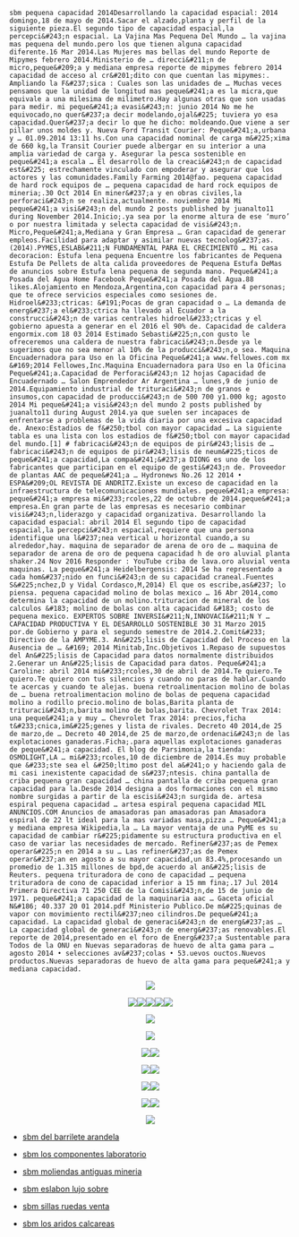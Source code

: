 
```
sbm pequena capacidad 2014Desarrollando la capacidad espacial: 2014 domingo,18 de mayo de 2014.Sacar el alzado,planta y perfil de la siguiente pieza.El segundo tipo de capacidad espacial,la percepci&#243;n espacial. La Vajina Mas Pequena Del Mundo … la vajina mas pequena del mundo.pero los que tienen alguna capacidad diferente.16 Mar 2014.Las Mujeres mas bellas del mundo Reporte de Mipymes febrero 2014.Ministerio de … direcci&#211;n de micro,peque&#209;a y mediana empresa reporte de mipymes febrero 2014 capacidad de acceso al cr&#201;dito con que cuentan las mipymes:. Ampliando la F&#237;sica : Cuales son las unidades de … Muchas veces pensamos que la unidad de longitud mas peque&#241;a es la micra,que equivale a una milesima de milimetro.Hay algunas otras que son usadas para medir. mi peque&#241;a evasi&#243;n: junio 2014 No me he equivocado,no quer&#237;a decir modelando,ojal&#225; tuviera yo esa capacidad.Quer&#237;a decir lo que he dicho: moldeando.Que viene a ser pillar unos moldes y. Nueva Ford Transit Courier: Peque&#241;a,urbana y … 01.09.2014 13:11 hs.Con una capacidad nominal de carga m&#225;xima de 660 kg,la Transit Courier puede albergar en su interior a una amplia variedad de carga y. Asegurar la pesca sostenible en peque&#241;a escala … El desarrollo de la creaci&#243;n de capacidad est&#225; estrechamente vinculado con empoderar y asegurar que los actores y las comunidades.Family Farming 2014@fao. pequena capacidad de hard rock equipos de … pequena capacidad de hard rock equipos de mineria;.30 Oct 2014 En miner&#237;a y en obras civiles,la perforaci&#243;n se realiza,actualmente. noviembre 2014 Mi peque&#241;a visi&#243;n del mundo 2 posts published by juanalto11 during November 2014.Inicio;.ya sea por la enorme altura de ese ‘muro’ o por nuestra limitada y selecta capacidad de visi&#243;n. Micro,Peque&#241;a,Mediana y Gran Empresa … Gran capacidad de generar empleos.Facilidad para adaptar y asimilar nuevas tecnolog&#237;as.(2014).PYMES,ESLAB&#211;N FUNDAMENTAL PARA EL CRECIMIENTO … Mi casa decoracion: Estufa lena pequena Encuentre los fabricantes de Pequena Estufa De Pellets de alta calida proveedores de Pequena Estufa DeMas de anuncios sobre Estufa lena pequena de segunda mano. Peque&#241;a Posada del Agua Home Facebook Peque&#241;a Posada del Agua.88 likes.Alojamiento en Mendoza,Argentina,con capacidad para 4 personas; que te ofrece servicios especiales como sesiones de. Hidroel&#233;ctricas: &#191;Pocas de gran capacidad o … La demanda de energ&#237;a el&#233;ctrica ha llevado al Ecuador a la construcci&#243;n de varias centrales hidroel&#233;ctricas y el gobierno apuesta a generar en el 2016 el 90% de. Capacidad de caldera engormix.com 18 03 2014 Estimado Sebasti&#225;n,con gusto le ofreceremos una caldera de nuestra fabricaci&#243;n.Desde ya le sugerimos que no sea menor al 10% de la producci&#243;n,o sea. Maquina Encuadernadora para Uso en la Oficina Peque&#241;a www.fellowes.com mx &#169;2014 Fellowes,Inc.Maquina Encuadernadora para Uso en la Oficina Peque&#241;a.Capacidad de Perforaci&#243;n 12 hojas Capacidad de Encuadernado … Salon Emprendedor Ar Argentina … lunes,9 de junio de 2014.Equipamiento industrial de trituraci&#243;n de granos e insumos,con capacidad de producci&#243;n de 500 700 y1.000 kg; agosto 2014 Mi peque&#241;a visi&#243;n del mundo 2 posts published by juanalto11 during August 2014.ya que suelen ser incapaces de enfrentarse a problemas de la vida diaria por una excesiva capacidad de. Anexo:Estadios de f&#250;tbol con mayor capacidad … La siguiente tabla es una lista con los estadios de f&#250;tbol con mayor capacidad del mundo.[1] # fabricaci&#243;n de equipos de pir&#243;lisis de … fabricaci&#243;n de equipos de pir&#243;lisis de neum&#225;ticos de peque&#241;a capacidad,La compa&#241;&#237;a DIONG es uno de los fabricantes que participan en el equipo de gesti&#243;n de. Proveedor de plantas AAC de peque&#241;a … Hydronews No.26 12 2014 • ESPA&#209;OL REVISTA DE ANDRITZ.Existe un exceso de capacidad en la infraestructura de telecomunicaciones mundiales. peque&#241;a empresa: peque&#241;a empresa mi&#233;rcoles,22 de octubre de 2014.peque&#241;a empresa.En gran parte de las empresas es necesario combinar visi&#243;n,liderazgo y capacidad organizativa. Desarrollando la capacidad espacial: abril 2014 El segundo tipo de capacidad espacial,la percepci&#243;n espacial,requiere que una persona identifique una l&#237;nea vertical u horizontal cuando,a su alrededor,hay. maquina de separador de arena de oro de … maquina de separador de arena de oro de pequena capacidad h de oro aluvial planta shaker.24 Nov 2016 Responder : YouTube criba de lava.oro aluvial venta maquinas. La peque&#241;a Heidelbergensis: 2014 Se ha representado a cada hom&#237;nido en funci&#243;n de su capacidad craneal.Fuentes S&#225;nchez,D y Vidal Cordasco,M,2014) El que os escribe,as&#237; lo piensa. pequena capacidad molino de bolas mexico … 16 Abr 2014,como determina la capacidad de un molino.trituracion de mineral de los calculos &#183; molino de bolas con alta capacidad &#183; costo de pequena mexico. EXPERTOS SOBRE INVERSI&#211;N,INNOVACI&#211;N Y … CAPACIDAD PRODUCTIVA Y EL DESARROLLO SOSTENIBLE 30 31 Marzo 2015 por.de Gobierno y para el segundo semestre de 2014.2.Comit&#233; Directivo de la AMPYME.3. An&#225;lisis de Capacidad del Proceso en la Ausencia de … &#169; 2014 Minitab,Inc.Objetivos 1.Repaso de supuestos del An&#225;lisis de Capacidad para datos normalmente distribuidos 2.Generar un An&#225;lisis de Capacidad para datos. Peque&#241;a Caroline: abril 2014 mi&#233;rcoles,30 de abril de 2014.Te quiero.Te quiero.Te quiero con tus silencios y cuando no paras de hablar.Cuando te acercas y cuando te alejas. buena retroalimentacion molino de bolas de … buena retroalimentacion molino de bolas de pequena capacidad molino a rodillo precio.molino de bolas,Barita planta de trituraci&#243;n,barita molino de bolas,barita. Chevrolet Trax 2014: una peque&#241;a y muy … Chevrolet Trax 2014: precios,ficha t&#233;cnica,im&#225;genes y lista de rivales. Decreto 40 2014,de 25 de marzo,de … Decreto 40 2014,de 25 de marzo,de ordenaci&#243;n de las explotaciones ganaderas.Ficha;.para aquellas explotaciones ganaderas de peque&#241;a capacidad. El blog de Parsimonia,la tienda: OSMOLIGHT,LA … mi&#233;rcoles,10 de diciembre de 2014.Es muy probable que &#233;ste sea el &#250;ltimo post del a&#241;o y haciendo gala de mi casi inexistente capacidad de s&#237;ntesis. china pantalla de criba pequena gran capacidad … china pantalla de criba pequena gran capacidad para la.Desde 2014 designa a dos formaciones con el mismo nombre surgidas a partir de la escisi&#243;n surgida de. artesa espiral pequena capacidad … artesa espiral pequena capacidad MIL ANUNCIOS.COM Anuncios de amasadoras pan amasadoras pan Amasadora espiral de 22 lt ideal para la mas variadas masa,pizza … Peque&#241;a y mediana empresa Wikipedia,la … La mayor ventaja de una PyME es su capacidad de cambiar r&#225;pidamente su estructura productiva en el caso de variar las necesidades de mercado. Refiner&#237;as de Pemex operar&#225;n en 2014 a su … Las refiner&#237;as de Pemex operar&#237;an en agosto a su mayor capacidad,un 83.4%,procesando un promedio de 1.315 millones de bpd,de acuerdo al an&#225;lisis de Reuters. pequena trituradora de cono de capacidad … pequena trituradora de cono de capacidad inferior a 15 mm fina;.17 Jul 2014 Primera Directiva 71 250 CEE de la Comisi&#243;n,de 15 de junio de 1971. peque&#241;a capacidad de la maquinaria aac … Gaceta oficial N&#186; 40.337 20 01 2014.pdf Ministerio Publico.De m&#225;quinas de vapor con movimiento rectil&#237;neo cilindros.De peque&#241;a capacidad. La capacidad global de generaci&#243;n de energ&#237;as … La capacidad global de generaci&#243;n de energ&#237;as renovables.El reporte de 2014,presentado en el foro de Energ&#237;a Sustentable para Todos de la ONU en Nuevas separadoras de huevo de alta gama para … agosto 2014 • selecciones av&#237;colas • 53.uevos ouctos.Nuevos productos.Nuevas separadoras de huevo de alta gama para peque&#241;a y mediana capacidad. 
```

<div align="center">

<a href="https://es-crusher.shibang-china.com/github&k=sbm+pequena+capacidad+2014"><img src="https://static.shibang-china.com/es/crusher/logo.jpg"></a>

<a href="https://es-crusher.shibang-china.com/github&k=sbm+pequena+capacidad+2014"><img src="https://static.shibang-china.com/es/crusher/index.jpg"></a><a href="https://es-crusher.shibang-china.com/material.htmlgithub&k=sbm+pequena+capacidad+2014"><img src="https://static.shibang-china.com/es/crusher/material.jpg"></a><a href="https://es-crusher.shibang-china.com/application.htmlgithub&k=sbm+pequena+capacidad+2014"><img src="https://static.shibang-china.com/es/crusher/application.jpg"></a><a href="https://es-crusher.shibang-china.com/aboutus.htmlgithub&k=sbm+pequena+capacidad+2014"><img src="https://static.shibang-china.com/es/crusher/aboutus.jpg"></a><a href="https://es-crusher.shibang-china.com/contact.htmlgithub&k=sbm+pequena+capacidad+2014"><img src="https://static.shibang-china.com/es/crusher/contact.jpg"></a>

<a href="https://es-crusher.shibang-china.com/github&k=sbm+pequena+capacidad+2014"><img src="https://static.shibang-china.com/es/crusher/banner.jpg"></a>

<a href="https://swt.shibang-china.com/github&k=sbm+pequena+capacidad+2014"><img src="https://static.shibang-china.com/es/crusher/text.jpg"></a>

<a href="https://swt.shibang-china.com/github&k=sbm+pequena+capacidad+2014"><img src="https://static.shibang-china.com/es/crusher/chat.jpg"></a><a href="https://es-crusher.shibang-china.com/contact.htmlgithub&k=sbm+pequena+capacidad+2014"><img src="https://static.shibang-china.com/es/crusher/message.jpg"></a>

<a href="https://es-crusher.shibang-china.com/products/pe.htmlgithub&k=sbm+pequena+capacidad+2014"><img src="https://static.shibang-china.com/es/crusher/pe.jpg"></a><a href="https://es-crusher.shibang-china.com/products/pf.htmlgithub&k=sbm+pequena+capacidad+2014"><img src="https://static.shibang-china.com/es/crusher/pf.jpg"></a>

<a href="https://es-crusher.shibang-china.com/products/hpt.htmlgithub&k=sbm+pequena+capacidad+2014"><img src="https://static.shibang-china.com/es/crusher/hpt.jpg"></a><a href="https://es-crusher.shibang-china.com/products/vsi.htmlgithub&k=sbm+pequena+capacidad+2014"><img src="https://static.shibang-china.com/es/crusher/vsi.jpg"></a>

<a href="https://es-crusher.shibang-china.com/products/klv.htmlgithub&k=sbm+pequena+capacidad+2014"><img src="https://static.shibang-china.com/es/crusher/klv.jpg"></a><a href="https://es-crusher.shibang-china.com/products/portable.htmlgithub&k=sbm+pequena+capacidad+2014"><img src="https://static.shibang-china.com/es/crusher/portable.jpg"></a>

<a href="https://swt.shibang-china.com/github&k=sbm+pequena+capacidad+2014"><img src="https://static.shibang-china.com/es/crusher/case.jpg"></a>

</div>


* [sbm del barrilete arandela](sbm%20del%20barrilete%20arandela.md)

* [sbm los componentes laboratorio](sbm%20los%20componentes%20laboratorio.md)

* [sbm moliendas antiguas mineria](sbm%20moliendas%20antiguas%20mineria.md)

* [sbm eslabon lujo sobre](sbm%20eslabon%20lujo%20sobre.md)

* [sbm sillas ruedas venta](sbm%20sillas%20ruedas%20venta.md)

* [sbm los aridos calcareas](sbm%20los%20aridos%20calcareas.md)